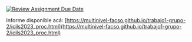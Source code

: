 [![Review Assignment Due Date](https://classroom.github.com/assets/deadline-readme-button-22041afd0340ce965d47ae6ef1cefeee28c7c493a6346c4f15d667ab976d596c.svg)](https://classroom.github.com/a/o5vnIO0L)

Informe disponible acá: [https://multinivel-facso.github.io/trabajo1-grupo-2/icils2023_proc.html](https://multinivel-facso.github.io/trabajo1-grupo-2/icils2023_proc.html)
